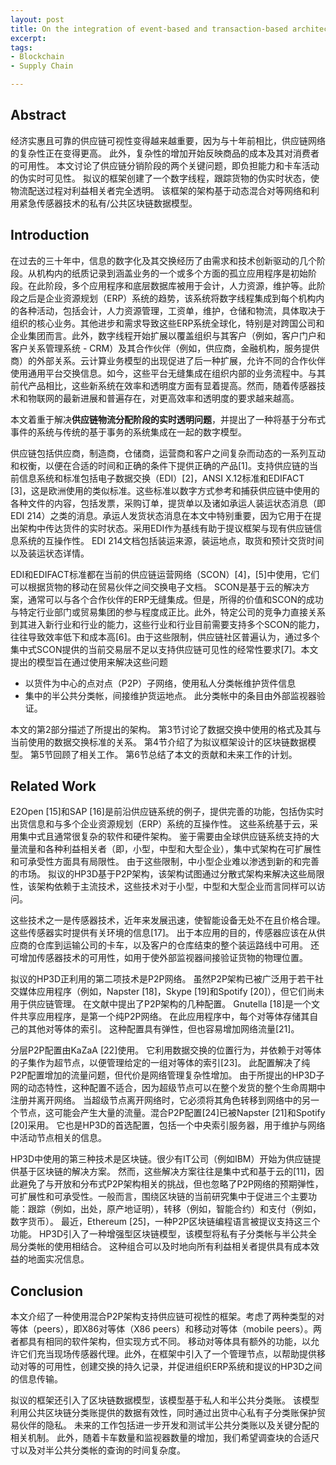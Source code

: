 ```yaml
---
layout: post
title: On the integration of event-based and transaction-based architectures for supply chains
excerpt: 
tags:
- Blockchain
- Supply Chain

---
```


## Abstract

经济实惠且可靠的供应链可视性变得越来越重要，因为与十年前相比，供应链网络的复杂性正在变得更高。 此外，复杂性的增加开始反映商品的成本及其对消费者的可用性。 本文讨论了供应链分销阶段的两个关键问题，即负担能力和卡车活动的伪实时可见性。 拟议的框架创建了一个数字线程，跟踪货物的伪实时状态，使物流配送过程对利益相关者完全透明。 该框架的架构基于动态混合对等网络和利用紧急传感器技术的私有/公共区块链数据模型。

## Introduction

在过去的三十年中，信息的数字化及其交换经历了由需求和技术创新驱动的几个阶段。从机构内的纸质记录到涵盖业务的一个或多个方面的孤立应用程序是初始阶段。在此阶段，多个应用程序和底层数据库被用于会计，人力资源，维护等。此阶段之后是企业资源规划（ERP）系统的趋势，该系统将数字线程集成到每个机构内的各种活动，包括会计，人力资源管理，工资单，维护，仓储和物流，具体取决于组织的核心业务。其他进步和需求导致这些ERP系统全球化，特别是对跨国公司和企业集团而言。此外，数字线程开始扩展以覆盖组织与其客户（例如，客户门户和客户关系管理系统 - CRM）及其合作伙伴（例如，供应商，金融机构，服务提供商）的外部关系。云计算业务模型的出现促进了后一种扩展，允许不同的合作伙伴使用通用平台交换信息。如今，这些平台无缝集成在组织内部的业务流程中。与其前代产品相比，这些新系统在效率和透明度方面有显着提高。然而，随着传感器技术和物联网的最新进展和普遍存在，对更高效率和透明度的要求越来越高。

本文着重于解决**供应链物流分配阶段的实时透明问题**，并提出了一种将基于分布式事件的系统与传统的基于事务的系统集成在一起的数字模型。

供应链包括供应商，制造商，仓储商，运营商和客户之间复杂而动态的一系列互动和权衡，以便在合适的时间和正确的条件下提供正确的产品[1]。支持供应链的当前信息系统和标准包括电子数据交换（EDI）[2]，ANSI X.12标准和EDIFACT [3]，这是欧洲使用的类似标准。这些标准以数字方式参考和捕获供应链中使用的各种文件的内容，包括发票，采购订单，提货单以及诸如承运人装运状态消息（即EDI 214）之类的消息。承运人发货状态消息在本文中特别重要，因为它用于在提出架构中传达货件的实时状态。采用EDI作为基线有助于提议框架与现有供应链信息系统的互操作性。 EDI 214文档包括装运来源，装运地点，取货和预计交货时间以及装运状态详情。

EDI和EDIFACT标准都在当前的供应链运营网络（SCON）[4]，[5]中使用，它们可以根据货物的移动在贸易伙伴之间交换电子文档。 SCON是基于云的解决方案，通常可以与各个合作伙伴的ERP无缝集成。但是，所得的价值和SCON的成功与特定行业部门或贸易集团的参与程度成正比。此外，特定公司的竞争力直接关系到其进入新行业和行业的能力，这些行业和行业目前需要支持多个SCON的能力，往往导致效率低下和成本高[6]。由于这些限制，供应链社区普遍认为，通过多个集中式SCON提供的当前交易层不足以支持供应链可见性的经常性要求[7]。本文提出的模型旨在通过使用来解决这些问题

* 以货件为中心的点对点（P2P）子网络，使用私人分类帐维护货件信息
* 集中的半公共分类帐，间接维护货运地点。 此分类帐中的条目由外部监视器验证。

本文的第2部分描述了所提出的架构。
第3节讨论了数据交换中使用的格式及其与当前使用的数据交换标准的关系。 第4节介绍了为拟议框架设计的区块链数据模型。 
第5节回顾了相关工作。
第6节总结了本文的贡献和未来工作的计划。

## Related Work

E2Open [15]和SAP [16]是前沿供应链系统的例子，提供完善的功能，包括伪实时出货信息和与多个企业资源规划（ERP）系统的互操作性。 这些系统基于云，采用集中式且通常很复杂的软件和硬件架构。
鉴于需要由全球供应链系统支持的大量流量和各种利益相关者（即，小型，中型和大型企业），集中式架构在可扩展性和可承受性方面具有局限性。 由于这些限制，中小型企业难以渗透到新的和完善的市场。 拟议的HP3D基于P2P架构，该架构试图通过分散式架构来解决这些局限性，该架构依赖于主流技术，这些技术对于小型，中型和大型企业而言同样可以访问。

这些技术之一是传感器技术，近年来发展迅速，使智能设备无处不在且价格合理。 这些传感器实时提供有关环境的信息[17]。 出于本应用的目的，传感器应该在从供应商的仓库到运输公司的卡车，以及客户的仓库结束的整个装运路线中可用。
还可增加传感器技术的可用性，如用于使外部监视器间接验证货物的物理位置。

拟议的HP3D正利用的第二项技术是P2P网络。 虽然P2P架构已被广泛用于若干社交媒体应用程序（例如，Napster [18]，Skype [19]和Spotify [20]），但它们尚未用于供应链管理。 在文献中提出了P2P架构的几种配置。 Gnutella [18]是一个文件共享应用程序，是第一个纯P2P网络。 在此应用程序中，每个对等体存储其自己的其他对等体的索引。 这种配置具有弹性，但也容易增加网络流量[21]。

分层P2P配置由KaZaA [22]使用。 它利用数据交换的位置行为，并依赖于对等体的子集作为超节点，以便管理给定的一组对等体的索引[23]。 此配置解决了纯P2P配置增加的流量问题，但代价是网络管理复杂性增加。 由于所提出的HP3D子网的动态特性，这种配置不适合，因为超级节点可以在整个发货的整个生命周期中注册并离开网络。 当超级节点离开网络时，它必须将其角色转移到网络中的另一个节点，这可能会产生大量的流量。混合P2P配置[24]已被Napster [21]和Spotify [20]采用。 它也是HP3D的首选配置，包括一个中央索引服务器，用于维护与网络中活动节点相关的信息。

HP3D中使用的第三种技术是区块链。很少有IT公司（例如IBM）开始为供应链提供基于区块链的解决方案。 然而，这些解决方案往往是集中式和基于云的[11]，因此避免了与开放和分布式P2P架构相关的挑战，但也忽略了P2P网络的预期弹性，可扩展性和可承受性。一般而言，围绕区块链的当前研究集中于促进三个主要功能：跟踪（例如，出处，原产地证明），转移（例如，智能合约）和支付（例如，数字货币）。 最近，Ethereum [25]，一种P2P区块链编程语言被提议支持这三个功能。 HP3D引入了一种增强型区块链模型，该模型将私有子分类帐与半公共全局分类帐的使用相结合。 这种组合可以及时地向所有利益相关者提供具有成本效益的地面实况信息。

## Conclusion

本文介绍了一种使用混合P2P架构支持供应链可视性的框架。考虑了两种类型的对等体（peers），即X86对等体（X86 peers）和移动对等体（mobile peers）。两者都具有相同的软件架构，但实现方式不同。
移动对等体具有额外的功能，以允许它们充当现场传感器代理。此外，在框架中引入了一个管理节点，以帮助提供移动对等的可用性，创建交换的持久记录，并促进组织ERP系统和提议的HP3D之间的信息传输。

拟议的框架还引入了区块链数据模型，该模型基于私人和半公共分类账。 该模型利用公共区块链分类账提供的数据有效性，同时通过出货中心私有子分类账保护贸易伙伴的隐私。 未来的工作包括进一步开发和测试半公共分类账以及关键分配的相关机制。 此外，随着卡车数量和监视器数量的增加，我们希望调查块的合适尺寸以及对半公共分类帐的查询的时间复杂度。